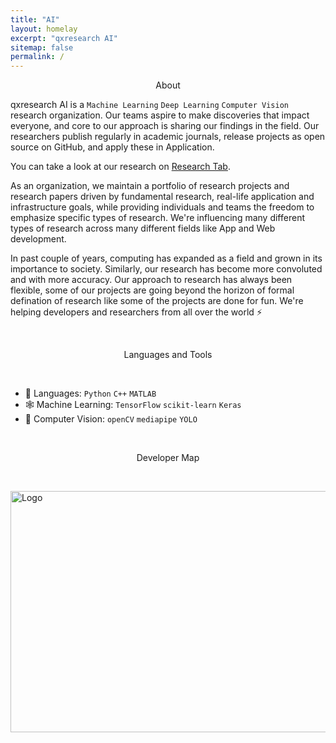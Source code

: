 ```yaml
---
title: "AI"
layout: homelay
excerpt: "qxresearch AI"
sitemap: false
permalink: /
---
```


<p align="center">
  About
</p>

qxresearch AI is a `Machine Learning` `Deep Learning` `Computer Vision` research organization. Our teams aspire to make discoveries that impact everyone, and core to our approach is sharing our findings in the field. Our researchers publish regularly in academic journals, release projects as open source on GitHub, and apply these in Application.<br> 

You can take a look at our research on [Research Tab](https://qxresearch.github.io/research).

As an organization, we maintain a portfolio of research projects and research papers driven by fundamental research, real-life application and infrastructure goals, while providing individuals and teams the freedom to emphasize specific types of research. We're influencing many different types of research across many different fields like App and Web development.

In past couple of years, computing has expanded as a field and grown in its importance to society. Similarly, our research has become more convoluted and with more accuracy. Our approach to research has always been flexible, some of our projects are going beyond the horizon of formal defination of research like some of the projects are done for fun. We're helping developers and researchers from all over the world ⚡

<br>

<p align="center">
  Languages and Tools
</p>

<br>

 * 📐 Languages: `Python` `C++` `MATLAB`
 * 🕸 Machine Learning: `TensorFlow` `scikit‑learn` `Keras`
 * 🚀 Computer Vision: `openCV` `mediapipe` `YOLO`

<br>

<p align="center">
  Developer Map
</p>

<br>

<p>
  <a href="https://github.com/orgs/qxresearch/people">
    <img src="https://raw.githubusercontent.com/qxresearch/qxresearch.github.io/main/images/Delete/map%20qx.png" alt="Logo" width="622" height="386">
  </a>
</p>

<br>
<br>
